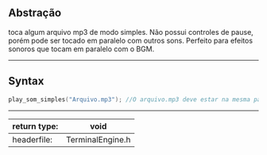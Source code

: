 ## Abstração

toca algum arquivo mp3 de modo simples. Não possui controles de pause, porém pode ser tocado em paralelo com outros sons. Perfeito para efeitos sonoros que tocam em paralelo com o BGM.

---
## Syntax

```c
play_som_simples("Arquivo.mp3"); //O arquivo.mp3 deve estar na mesma pasta do código.
```

---

| return type: | void             |
| ------------ | ---------------- |
| headerfile:  | TerminalEngine.h |